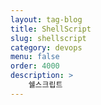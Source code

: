 ```yaml
---
layout: tag-blog
title: ShellScript
slug: shellscript
category: devops 
menu: false
order: 4000 
description: >
    쉘스크립트
---
```

